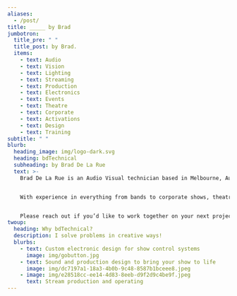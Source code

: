 ```yaml
---
aliases:
  - /post/
title: _____ by Brad
jumbotron:
  title_pre: " "
  title_post: by Brad.
  items:
    - text: Audio
    - text: Vision
    - text: Lighting
    - text: Streaming
    - text: Production
    - text: Electronics
    - text: Events
    - text: Theatre
    - text: Corporate
    - text: Activations
    - text: Design
    - text: Training
subtitle: " "
blurb:
  heading_image: img/logo-dark.svg
  heading: bdTechnical
  subheading: by Brad De La Rue
  text: >-
    Brad De La Rue is an Audio Visual technician based in Melbourne, Australia.


    With experience in everything from bands to corporate shows, theatre to electronics and many crazy stops along the way, I bring a unique perspective to your events.


    Please reach out if you’d like to work together on your next project.
twoup:
  heading: Why bdTechnical?
  description: I solve problems in creative ways!
  blurbs:
    - text: Custom electronic design for show control systems
      image: img/gobutton.jpg
    - text: Sound and production design to bring your show to life
      image: img/dc7197a1-18a3-4b0b-9c48-8587b1bceee8.jpeg
    - image: img/e28518cc-ee14-4d83-8eeb-d9f2d9c4be9f.jpeg
      text: Stream production and operating
---
```

